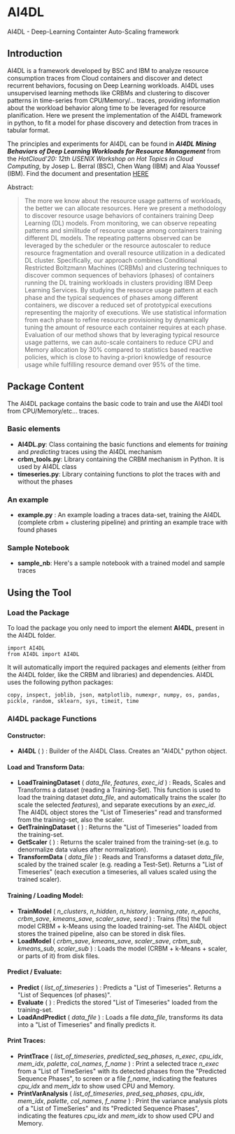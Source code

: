 # AI4DL

AI4DL - Deep-Learning Containter Auto-Scaling framework

## Introduction

AI4DL is a framework developed by BSC and IBM to analyze resource consumption traces from Cloud containers and discover and detect recurrent behaviors, focusing on Deep Learning workloads. AI4DL uses unsupervised learning methods like CRBMs and clustering to discover patterns in time-series from CPU/Memory/... traces, providing information about the workload behavior along time to be leveraged for resource planification. Here we present the implementation of the AI4DL framework in python, to fit a model for phase discovery and detection from traces in tabular format.


The principles and experiments for AI4DL can be found in ***AI4DL Mining Behaviors of Deep Learning Workloads for Resource Management*** from the *HotCloud'20: 12th USENIX Workshop on Hot Topics in Cloud Computing*, by Josep L. Berral (BSC), Chen Wang (IBM) and Alaa Youssef (IBM). Find the document and presentation [HERE](https://www.usenix.org/conference/hotcloud20/presentation/berral)

Abstract:

> The more we know about the resource usage patterns of workloads, the better we can allocate resources. Here we present a methodology to discover resource usage behaviors of containers training Deep Learning (DL) models. From monitoring, we can observe repeating patterns and similitude of resource usage among containers training different DL models. The repeating patterns observed can be leveraged by the scheduler or the resource autoscaler to reduce resource fragmentation and overall resource utilization in a dedicated DL cluster. Specifically, our approach combines Conditional Restricted Boltzmann Machines (CRBMs) and clustering techniques to discover common sequences of behaviors (phases) of containers running the DL training workloads in clusters providing IBM Deep Learning Services. By studying the resource usage pattern at each phase and the typical sequences of phases among different containers, we discover a reduced set of prototypical executions representing the majority of executions. We use statistical information from each phase to refine resource provisioning by dynamically tuning the amount of resource each container requires at each phase. Evaluation of our method shows that by leveraging typical resource usage patterns, we can auto-scale containers to reduce CPU and Memory allocation by 30% compared to statistics based reactive policies, which is close to having a-priori knowledge of resource usage while fulfilling resource demand over 95% of the time.

## Package Content

The AI4DL package contains the basic code to train and use the AI4Dl tool from CPU/Memory/etc... traces.

### Basic elements
 
 * **AI4DL.py**: Class containing the basic functions and elements for *training* and *predicting* traces using the AI4DL mechanism
 * **crbm_tools.py**: Library containing the CRBM mechanism in Python. It is used by AI4DL class 
 * **timeseries.py**: Library containing functions to plot the traces with and without the phases
 
### An example

 * **example.py** : An example loading a traces data-set, training the AI4DL (complete crbm + clustering pipeline) and printing an example trace with found phases 
 
### Sample Notebook

 * **sample_nb**: Here's a sample notebook with a trained model and sample traces

## Using the Tool

### Load the Package

To load the package you only need to import the element **AI4DL**, present in the AI4DL folder.

```
import AI4DL
from AI4DL import AI4DL
```

It will automatically import the required packages and elements (either from the AI4DL folder, like the CRBM and libraries) and dependencies. AI4DL uses the following python packages:

```
copy, inspect, joblib, json, matplotlib, numexpr, numpy, os, pandas, pickle, random, sklearn, sys, timeit, time
```

### AI4DL package Functions

#### Constructor:
- **AI4DL** ( ) : Builder of the AI4DL Class. Creates an "AI4DL" python object.
 
#### Load and Transform Data:

- **LoadTrainingDataset** ( *data_file*, *features*, *exec_id* ) : 	Reads, Scales and Transforms a dataset (reading a Training-Set). This function is used to load the training dataset *data_file*, and automatically trains the scaler (to scale the selected *features*), and separate executions by an *exec_id*. The AI4DL object stores the "List of Timeseries" read and transformed from the training-set, also the scaler.
- **GetTrainingDataset** ( ) : Returns the "List of Timeseries" loaded from the training-set.
- **GetScaler** ( ) : Returns the scaler trained from the training-set (e.g. to denormalize data values after normalization).
- **TransformData** ( *data_file* ) : Reads and Transforms a dataset *data_file*, scaled by the trained scaler (e.g. reading a Test-Set). Returns a "List of Timeseries" (each execution a timeseries, all values scaled using the trained scaler).

#### Training / Loading Model:
- **TrainModel** ( *n_clusters*, *n_hidden*, *n_history*, *learning_rate*, *n_epochs*, *crbm_save*, *kmeans_save*, *scaler_save*, *seed* ) : Trains (fits) the full model CRBM + k-Means using the loaded training-set. The AI4DL object stores the trained pipeline, also can be stored in disk files.
- **LoadModel** ( *crbm_save*, *kmeans_save*, *scaler_save*, *crbm_sub*, *kmeans_sub*, *scaler_sub* ) : Loads the model (CRBM + k-Means + scaler, or parts of it) from disk files.

#### Predict / Evaluate:
- **Predict** ( *list_of_timeseries* ) : Predicts a "List of Timeseries". Returns a "List of Sequences (of phases)".
- **Evaluate** ( ) : Predicts the stored "List of Timeseries" loaded from the training-set.
- **LoadAndPredict** ( *data_file* ) : Loads a file *data_file*, transforms its data into a "List of Timeseries" and finally predicts it.

#### Print Traces:
- **PrintTrace** ( *list_of_timeseries*, *predicted_seq_phases*, *n_exec*, *cpu_idx*, *mem_idx*, *palette*, *col_names*, *f_name* ) : Print a selected trace *n_exec* from a "List of TimeSeries" with its detected phases from the "Predicted Sequence Phases", to screen or a file *f_name*, indicating the features *cpu_idx* and *mem_idx* to show used CPU and Memory.
- **PrintVarAnalysis** ( *list_of_timeseries*, *pred_seq_phases*, *cpu_idx*, *mem_idx*, *palette*, *col_names*, *f_name* ) : Print the variance analysis plots of a "List of TimeSeries" and its "Predicted Sequence Phases", indicating the features *cpu_idx* and *mem_idx* to show used CPU and Memory.
